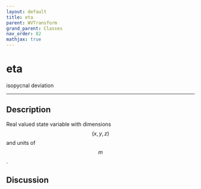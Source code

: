 ```yaml
---
layout: default
title: eta
parent: WVTransform
grand_parent: Classes
nav_order: 82
mathjax: true
---
```


#  eta

isopycnal deviation


---

## Description
Real valued state variable with dimensions $$(x,y,z)$$ and units of $$m$$.

## Discussion

